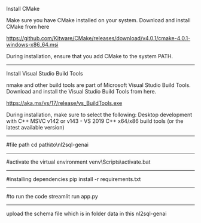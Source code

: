 Install CMake

Make sure you have CMake installed on your system.
Download and install CMake from here

https://github.com/Kitware/CMake/releases/download/v4.0.1/cmake-4.0.1-windows-x86_64.msi

During installation, ensure that you add CMake to the system PATH.

---------------------------------------------------------------------------------------------------------
Install Visual Studio Build Tools

nmake and other build tools are part of Microsoft Visual Studio Build Tools.
Download and install the Visual Studio Build Tools from here.

https://aka.ms/vs/17/release/vs_BuildTools.exe

During installation, make sure to select the following:
Desktop development with C++
MSVC v142 or v143 - VS 2019 C++ x64/x86 build tools (or the latest available version)

---------------------------------------------------------------------------------------------------------

#file path
cd path\to\nl2sql-genai 

---------------------------------------------------------------------------------------------------------

#activate the virtual environment
venv\Scripts\activate.bat 

---------------------------------------------------------------------------------------------------------

#installing dependencies
pip install -r requirements.txt

---------------------------------------------------------------------------------------------------------

#to run the code
streamlit run app.py

---------------------------------------------------------------------------------------------------------

upload the schema file which is in folder data in this nl2sql-genai